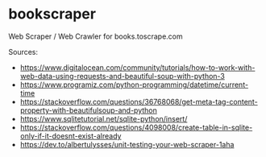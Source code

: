# bookscraper
Web Scraper / Web Crawler for books.toscrape.com


Sources:
- https://www.digitalocean.com/community/tutorials/how-to-work-with-web-data-using-requests-and-beautiful-soup-with-python-3
- https://www.programiz.com/python-programming/datetime/current-time
- https://stackoverflow.com/questions/36768068/get-meta-tag-content-property-with-beautifulsoup-and-python
- https://www.sqlitetutorial.net/sqlite-python/insert/
- https://stackoverflow.com/questions/4098008/create-table-in-sqlite-only-if-it-doesnt-exist-already
- https://dev.to/albertulysses/unit-testing-your-web-scraper-1aha
